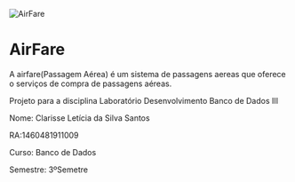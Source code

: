 ![AirFare](https://user-images.githubusercontent.com/51199730/112866507-3ee7c880-9090-11eb-99de-ec7fafe2dce1.gif)

# AirFare
A airfare(Passagem Aérea) é um sistema de passagens aereas que oferece o serviços de compra de passagens aéreas. 

Projeto para a disciplina Laboratório Desenvolvimento Banco de Dados III  

Nome: Clarisse Letícia da Silva Santos

RA:1460481911009

Curso: Banco de Dados

Semestre: 3ºSemetre

